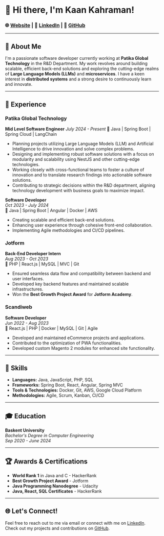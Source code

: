 # 👋 Hi there, I'm Kaan Kahraman!

### 🌐 [Website](https://kaankahraman.com/) | 🔗 [LinkedIn](https://www.linkedin.com/in/kahraman-kaan) | 🐙 [GitHub](https://www.github.com/k-kahraman)

----------

## 🚀 About Me

I'm a passionate software developer currently working at **Patika Global Technology** in the R&D Department. My work revolves around building scalable, efficient back-end solutions and exploring the cutting-edge realms of **Large Language Models (LLMs)** and **microservices**. I have a keen interest in **distributed systems** and a strong desire to continuously learn and innovate.

----------

## 💼 Experience

### Patika Global Technology

**Mid Level Software Engineer**
_July 2024 - Present_
🔧 Java | Spring Boot | Spring Cloud | LangChain

-   Planning projects utilizing Large Language Models (LLM) and Artificial Intelligence to drive innovation and solve complex problems.
-   Designing and implementing robust software solutions with a focus on modularity and scalability using NestJS and other cutting-edge technologies.
-   Working closely with cross-functional teams to foster a culture of innovation and to translate research findings into actionable software solutions.
-   Contributing to strategic decisions within the R&D department, aligning technology development with business goals to maximize impact.

**Software Developer**  
_Oct 2023 - July 2024_  
🔧 Java | Spring Boot | Angular | Docker | AWS

-   Creating scalable and efficient back-end solutions.
-   Enhancing user experience through cohesive front-end collaboration.
-   Implementing Agile methodologies and CI/CD pipelines.

### Jotform

**Back-End Developer Intern**  
_Aug 2023 - Oct 2023_  
🔧 PHP | React.js | MySQL | MVC | Git

-   Ensured seamless data flow and compatibility between backend and user interfaces.
-   Developed key backend features and maintained scalable infrastructures.
-   Won the **Best Growth Project Award** for **Jotform Academy**.

### Scandiweb

**Software Developer**  
_Jun 2022 - Aug 2023_  
🔧 React.js | PHP | Docker | MySQL | Git | Agile

-   Developed and maintained eCommerce projects and applications.
-   Contributed to the optimization of PWA functionalities.
-   Developed custom Magento 2 modules for enhanced site functionality.

----------

## 🌟 Skills

-   **Languages:** Java, JavaScript, PHP, SQL
-   **Frameworks:** Spring Boot, React, Angular, Spring MVC
-   **Tools & Technologies:** Docker, Git, AWS, Google Cloud Platform
-   **Methodologies:** Agile, Scrum, Kanban, CI/CD

----------

## 🎓 Education

**Baskent University**  
_Bachelor's Degree in Computer Engineering_  
_Sep 2020 - June 2024_

----------

## 🏆 Awards & Certifications

-   **World Rank 1** in Java and C - HackerRank
-   **Best Growth Project Award** - Jotform
-   **Java Programming Nanodegree** - Udacity
-   **Java, React, SQL Certificates** - HackerRank

----------

## 🌐 Let's Connect!

Feel free to reach out to me via email or connect with me on [LinkedIn](https://www.linkedin.com/in/kahraman-kaan). Check out my projects and contributions on [GitHub](https://www.github.com/k-kahraman).
